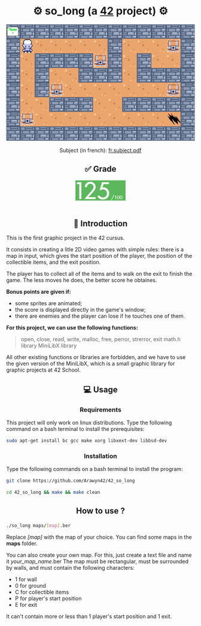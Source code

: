 <div align="center">
  <h1>⚙️ so_long (a <a href="https://42perpignan.fr/">42</a> project) ⚙️</h1>
  <img src="preview.gif" alt="Preview">
  <p>Subject (in french): <a href="fr.subject.pdf">fr.subject.pdf</a></p>
</div>
<div align="center">
  <h2>✅ Grade</h2>
  <img src="grade.png" alt="Grade">
</div><br>

## <div align="center">📄 Introduction</div>
This is the first graphic project in the 42 cursus.

It consists in creating a litle 2D video games with simple rules: there is a map in input, which gives the start position of the player, the position of the collectible items, and the exit position.

The player has to collect all of the items and to walk on the exit to finish the game. The less moves he does, the better score he obtaines.

**Bonus points are given if:**
- some sprites are animated;
- the score is displayed directly in the game's window;
- there are enemies and the player can lose if he touches one of them.

**For this project, we can use the following functions:**

> open, close, read, write, malloc, free, perror, strerror, exit
> math.h library
> MiniLibX library

All other existing functions or libraries are forbidden, and we have to use the given version of the MiniLibX, which is a small graphic library for graphic projects at 42 School.

## <div align="center">💻 Usage</div>
### <div align="center">Requirements</div>
This project will only work on linux distributions.
Type the following command on a bash terminal to install the prerequisites:
```bash
sudo apt-get install bc gcc make xorg libxext-dev libbsd-dev
```

### <div align="center">Installation</div>
Type the following commands on a bash terminal to install the program:
```bash
git clone https://github.com/Arawyn42/42_so_long
```
```bash
cd 42_so_long && make && make clean
```

## <div align="center">How to use ?</div>
```bash
./so_long maps/[map].ber
```
Replace *[map]* with the map of your choice. You can find some maps in the **maps** folder.

You can also create your own map. For this, just create a text file and name it *your_map_name*.ber
The map must be rectangular, must be surrounded by walls, and must contain the following characters:
- 1 for wall
- 0 for ground
- C for collectible items
- P for player's start position
- E for exit

It can't contain more or less than 1 player's start position and 1 exit.